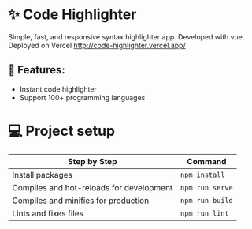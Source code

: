 # :sparkles: Code Highlighter
Simple, fast, and responsive syntax highlighter app. Developed with vue. Deployed on Vercel http://code-highlighter.vercel.app/

## :memo: Features:
* Instant code highlighter
* Support 100+ programming languages

# :computer: Project setup

| Step by Step                             | Command       |
|------------------------------------------|---------------|
| Install packages                         | `npm install`   |
| Compiles and hot-reloads for development | `npm run serve` |
| Compiles and minifies for production     | `npm run build` |
| Lints and fixes files                    | `npm run lint`  |
